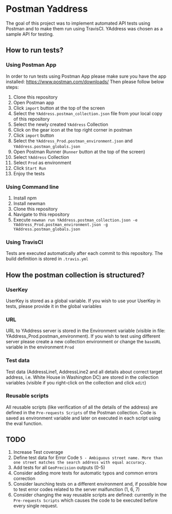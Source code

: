 # Postman Yaddress
The goal of this project was to implement automated API tests using Postman and to make them run using TravisCI. YAddress was chosen as a sample API for testing.

## How to run tests?
### Using Postman App
In order to run tests using Postman App please make sure you have the app installed: https://www.postman.com/downloads/
Then please follow below steps:
1. Clone this repository
1. Open Postman app
1. Click `import` button at the top of the screen
1. Select the `YAddress.postman_collection.json` file from your local copy of this repository
1. Select the newly created `YAddress` Collection
1. Click on the gear icon at the top right corner in postman
1. Click `import` button
1. Select the `YAddress_Prod.postman_environment.json` and `YAddress.postman_globals.json`
1. Open Postman Runner (`Runner` button at the top of the screen)
1. Select `YAddress` Collection
1. Select `Prod` as environment
1. Click `Start Run`
1. Enjoy the tests

### Using Command line
1. Install npm
1. Install newman
1. Clone this repository
1. Navigate to this repository
1. Execute `newman run YAddress.postman_collection.json -e YAddress_Prod.postman_environment.json -g YAddress.postman_globals.json`

### Using TravisCI
Tests are executed automatically after each commit to this repository. The build definition is stored in `.travis.yml`

## How the postman collection is structured?
### UserKey
UserKey is stored as a global variable. If you wish to use your UserKey in tests, please provide it in the global variables

### URL
URL to YAddress server is stored in the Environment variable (visible in file: YAddress_Prod.postman_environment). If you wish to test using different server please create a new collection environment or change the `baseURL` variable in the environment `Prod`

### Test data
Test data (AddressLine1, AddressLine2 and all details about correct target address, i.e. White House in Washington DC) are stored in the collection variables (visible if you right-click on the collection and click `edit`)

### Reusable scripts
All reusable scripts (like verification of all the details of the address) are defined in the `Pre-requests Scripts` of the Postman collection. Code is saved as environment variable and later on executed in each script using the eval function.

## TODO
1. Increase Test coverage
  1. Define test data for Error Code `5 - Ambiguous street name. More than one street matches the search address with equal accuracy.`
  1. Add tests for all `GeoPrecision` outputs (0-5)
  1. Consider adding more tests for automatic typos and common errors correction
  1. Consider launching tests on a different environment and, if possible how to test error codes related to the server malfunction (1, 6, 7)
1. Consider changing the way reusable scripts are defined: currently in the `Pre-requests Scripts` which causes the code to be executed before every single request.
